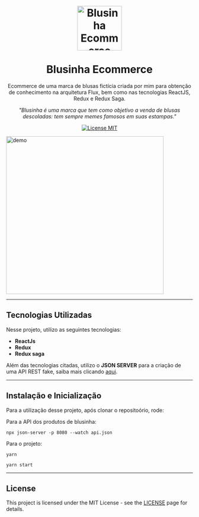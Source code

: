 <h1 align="center">
<br>
  <img src="https://i.ibb.co/bsFFjtr/Novo-Projeto.png" alt="Blusinha Ecommerce" width="120">
<br>
<br>
Blusinha Ecommerce
</h1>

<p align="center">Ecommerce de uma marca de blusas fictícia criada por mim para obtenção de conhecimento na arquitetura Flux, bem como nas tecnologias ReactJS, Redux e Redux Saga.
</p>
<p align="center"><em>
"Blusinha é uma marca que tem como objetivo a venda de blusas descoladas: tem sempre memes famosos em suas estampas." </em>
</p>

<p align="center">
  <a href="https://opensource.org/licenses/MIT">
    <img src="https://img.shields.io/badge/License-MIT-blue.svg" alt="License MIT">
  </a>
</p>

[//]: # (Add your gifs/images here:)
<div>
  <img src="https://i.ibb.co/n0GQ7nT/Blusinha.gif" alt="demo" height="425">
</div>

<hr />

## Tecnologias Utilizadas
[//]: # (Add the features of your project here:)
Nesse projeto, utilizo as seguintes tecnologias:

- **ReactJs**
- **Redux**
- **Redux saga**

Além das tecnologias citadas, utilizo o **JSON SERVER** para a criação de uma API REST fake, saiba mais clicando [aqui](https://github.com/typicode/json-server).

<hr />

## Instalação e Inicialização

Para a utilização desse projeto, após clonar o repositoório, rode:

Para a API dos produtos de blusinha:

```
npx json-server -p 8080 --watch api.json
```

Para o projeto:

```
yarn
```
```
yarn start
```


<hr />

## License

This project is licensed under the MIT License - see the [LICENSE](https://opensource.org/licenses/MIT) page for details.
